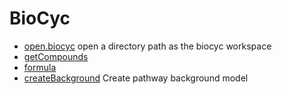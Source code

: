 # BioCyc



+ [open.biocyc](BioCyc/open.biocyc.1) open a directory path as the biocyc workspace
+ [getCompounds](BioCyc/getCompounds.1) 
+ [formula](BioCyc/formula.1) 
+ [createBackground](BioCyc/createBackground.1) Create pathway background model
